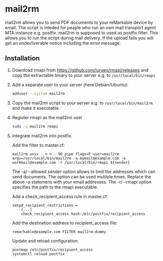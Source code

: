 mail2rm
=======

mail2rm allows you to send PDF documents to your reMarkable device by email.
The script is inteded for peaple who run an own mail transport agent MTA
instance e.g. postfix. mail2rm is supposed to used as postfix filter. This
allows you to run the script during mail delivery. If the upload fails you
will get an undevliverable notice including the error message.


Installation
------------

 1. Download rmapi from <https://github.com/juruen/rmapi/releases>
    and copy the extractable binary to your server e.g.
    to ```/usr/local/bin/rmapi```

 2. Add a separate user to your server (here Debian/Ubuntu):

    ```bash
    adduser --system mail2rm
    ```

 3. Copy the mail2rm script to your server e.g. to
    ```/usr/local/bin/mail2rm``` and make it executable.

 4. Register rmapi as the mail2rm user

    ```bash
    sudo -u mail2rm rmapi
    ```

 5. Integrate mail2rm into postfix.

    Add the filter to master.cf:
    ```
    mail2rm unix - n n - 50 pipe flags=F user=mail2rm argv=/usr/local/bin/mail2rm -a mymail@example.com -a workmail@example.com -r /usr/local/bin/rmapi ${sender}
    ```
    The -a/--allowed sender option allows to limit the addresses which can send
    documents. The option can be used multiple times. Replace the above -a
    statemens with your email addresses. The -r/--rmapi option
    specifies the path to the rmapi executable. 

    Add a check_recipient_access rule in master.cf:
    ```
    smtpd_recipient_restrictions =
        [...]
        check_recipient_access hash:/etc/postfix/recipient_access
    ```

    Add the destination address to recipient_access file:
    ```
    remarkable@example.com FILTER mail2rm:dummy
    ```

    Update and reload configuration:
    ```bash
    postmap /etc/postfix/recipient_access
    systemctl reload postfix
    ```
